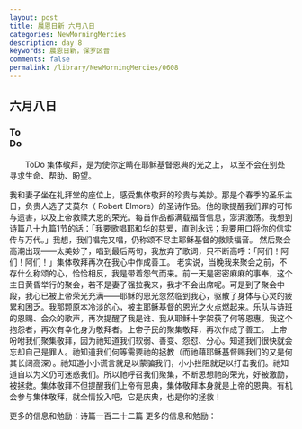 ```yaml
---
layout: post
title: 晨恩日新 六月八日
categories: NewMorningMercies
description: day 8
keywords: 晨恩日新，保罗区普
comments: false
permalink: /library/NewMorningMercies/0608
---
```


## 六月八日

### To <br> Do

&emsp;&emsp;ToDo
集体敬拜，是为使你定睛在耶稣基督恩典的光之上，
以至不会在别处寻求生命、帮助、盼望。
 
我和妻子坐在礼拜堂的座位上，感受集体敬拜的珍贵与美妙。那是个春季的圣乐主日，负贵人选了艾莫尔（ Robert Elmore）的圣诗作品。他的歌提醒我们罪的可怖与遗害，以及上帝救赎大恩的荣光。每首作品都满载福音信息，澎湃激荡。我想到诗篇八十九篇1节的话：「我要歌唱耶和华的慈爱，直到永远；我要用口将你的信实传与万代。」我想，我们唱完又唱，仍称颂不尽主耶稣基督的救赎福音。
然后聚会高潮出现——太美妙了，唱到最后两句，我放弃了歌词，只不断高呼：「阿们！阿们！阿们！」集体敬拜再次在我心中作成善工。
老实说，当晚我来聚会之前，不存什么称颂的心，恰恰相反，我是带着怨气而来。前一天是密密麻麻的事奉，这个主日黄昏举行的聚会，若不是妻子强拉我来，我才不会出席呢。可是到了聚会中段，我心已被上帝荣光充满——耶稣的恩光忽然临到我心，驱散了身体与心灵的疲累和困乏。我那颗原本冷淡的心，被主耶稣基督的恩光之火点燃起来。乐队与诗班的恩赐、会众的歌声，再次提醒了我是谁、我从耶稣十字架获了何等恩惠。我这个抱怨者，再次有幸化身为敬拜者。上帝子民的聚集敬拜，再次作成了善工。
上帝吩咐我们聚集敬拜，因为祂知道我们软弱、善变、怨怼、分心。知道我们很快就会忘却自己是罪人。祂知道我们何等需要祂的拯教（而祂藉耶稣基督赐我们的又是何其长阔高深）。祂知道小小谎言就足以蒙骗我们，小小拦阻就足以打击我们。祂知道自以为义仍可迷惑我们。所以祂呼召我们聚集，不断思想祂的荣光，好被激励，被拯救。集体敬拜不但提醒我们上帝有恩典，集体敬拜本身就是上帝的恩典。有机会参与集体敬拜，就全情投入吧，它是庆典，也是你的拯救！
 
更多的信息和勉励：诗篇一百二十二篇
更多的信息和勉励：[]()
